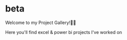 # beta

Welcome to my Project Gallery!🙌🙌

Here you'll find excel & power bi projects I've worked on
